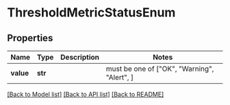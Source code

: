 # ThresholdMetricStatusEnum


## Properties
Name | Type | Description | Notes
------------ | ------------- | ------------- | -------------
**value** | **str** |  |  must be one of ["OK", "Warning", "Alert", ]

[[Back to Model list]](../README.md#documentation-for-models) [[Back to API list]](../README.md#documentation-for-api-endpoints) [[Back to README]](../README.md)


